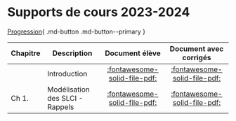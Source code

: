 
# Supports de cours 2023-2024

[Progression](Progression_PSI_2024_2025.xlsx){ .md-button .md-button--primary }


| Chapitre | Description | Document élève | Document avec corrigés |
| -------- | ----------- | :-------------: | :--------------------: |
|        | Introduction | [:fontawesome-solid-file-pdf:]() | [:fontawesome-solid-file-pdf:](https://github.com/xpessoles/2024_2025_Enseignements/blob/main/PSI_Etoile/00_Introduction/00_Introduction.pdf) |
| Ch 1.  | Modélisation des SLCI - Rappels | [:fontawesome-solid-file-pdf:](https://github.com/xpessoles/2024_2025_Enseignements/blob/main/PSI_Etoile/01_Revisions_ModelisationSystemes/01_Revisions_ModelisationSystemes_Eleve.pdf) | [:fontawesome-solid-file-pdf:](https://github.com/xpessoles/2024_2025_Enseignements/blob/main/PSI_Etoile/01_Revisions_ModelisationSystemes/01_Revisions_ModelisationSystemes_Corrige.pdf) |

